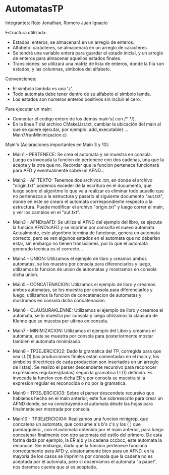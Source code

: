 # AutomatasTP
Integrantes: Rojo Jonathan, Romero Juan Ignacio

Estructura utilizada:
- Estados: enteros, se almacenará en un arreglo de enteros.
- Alfabeto: carácteres, se almacenará en un arreglo de caracteres.
- Se tendrá una variable entera para guardar el estado inicial, y un arreglo de enteros para almacenar aquellos estados finales.
- Transiciones: se utilizará una matriz de lista de enteros, donde la fila son estados, y las columnas, simbolos del alfabeto.

Convenciones:
- El simbolo lambda es una 'z'.
- Todo automata debe tener dentro de su alfabeto el simbolo lamda.
- Los estados son numeros enteros positivos sin incluir el cero.

Para ejecutar un main:
- Comentar el codigo entero de los demás main's( con /* */).
- En la linea 7 del archivo CMakeList.txt, cambiar la ubicación del main al que se quiere ejecutar, por ejemplo:
  add_executable( ... Main7/runMinimizacion.c)

Main's (Aclaraciones importantes en Main 3 y 10):

  - Main1 - PERTENECE: Se crea el automata y se muestra en consola. Luego es invocada la funcion de pertenece con dos cadenas, una que la acepta y la otra que no. Recordar que la funcion pertenece funcionará para AFD y eventualmente sobre un AFND...


  - Main2 - AF TEXTO: Tenemos dos archivos .txt, en donde el archivo "origin.txt" podemos exceder de la  escritura en el documento, que luego sobre el algoritmo lo que va a realizar es eliminar todo aquello que no pertenezca a la estructura y pasarlo al siguiente documento "aut.txt", donde en este se creara el automata correspondiente respecto a la estructura.
  Puede modificar el archivo "origin.txt" y luego correr el main, y ver los cambios en el "aut.txt".


  - Main3 - AFNDtoAFD: Se utiliza el AFND del ejemplo del libro, se ejecuta la funcion AFNDtoAFD y se imprime por consolta el nuevo automata. Actualmente, este algoritmo termina de funcionar, genera un automata correcto, pero se ven algunos estados en el automata que no deberian estar, sin embargo no tienen transiciones, por lo que el automata generado tecnica es el correcto...


  - Main4 - UNION: Utilizamos el ejemplo de libro y creamos ambos automatas, se los muestra por consola para diferenciarlos y luego, utilizamos la funcion de union de automatas y mostramos en consola dicha union.


  - Main5 - CONCATENACION: Utilizamos el ejemplo de libro y creamos ambos automatas, se los muestra por consola para diferenciarlos y luego, utilizamos la funcion de concatenacion de automatas y mostramos en consola dicha concatenacion.


  - Main6 - CLAUSURAKLENNE: Utilizamos el ejemplo de libro y creamos el automata, se lo muestra por consola y luego utilizamos la clausura de Klenne que se muestra por ultimo en consola.


  - Main7 - MINIMIZACION: Utilizamos el ejemplo del Libro y creamos el automata, este se muestra por consola para posteriormente mostar también el automata minimizado.


  - Main8 - TP3EJERCICIO2: Dado la gramatica del TP, corregida para que sea LL(1) (las producciones finales estan comentadas en el main y, los simbolos directrices de cada produccion son insertados en un arreglo de listas). Se realizo el parser descendente recursivo para reconocer expresiones regulares(dadas) segun la gramatica LL(1) definida. Es invocada la funcion con dicha ER y por consola se muestra si la expresion regular es reconocida o no por la gramatica.

  - Main9 - TP3EJERCICIO3: Sobre el parser descendete recursivo que habiamos hecho en el main anterior, este fue sobreescrito para crear un AFND donde, se va construyendo el automata desde las hojas para finalmente ser mostrada por consola.

  - Main10 - TP3EJERCICIO4: Realizamos una funcion minigrep, que concatena un automata, que consume a's b's c's y los ( ) que pueda/quiera , con el automata obtenido por el main anterior, para luego concatenar finalmente con otro automata del estilo del primero. De esta forma dada por ejemplo, la ER a|b y la cadena cccbcc, este automata la reconoce. Sin embargo, dado que la funcion pertenece funciona correctamente para AFD y, aleatoriamente bien para un AFND, en la mayoria de los casos se imprimira por consola que la cadena no es aceptada por el automata, pero si observamos el automata "a papel", nos daremos cuenta que si es aceptada.


